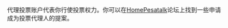 代理投票账户代表你行使投票权力。你可以在[HomePesatalk](https://HomePesatalk.org/index.php/board,75.0.html)论坛上找到一些申请成为投票代理人的提案。